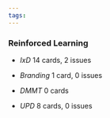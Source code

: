 ```yaml
---
tags:
---
```


### Reinforced Learning 

* *IxD* 14 cards, 2 issues

* *Branding* 1 card, 0 issues

* *DMMT* 0 cards

* *UPD* 8 cards, 0 issues
